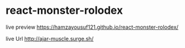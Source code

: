 # react-monster-rolodex
live preview
https://hamzayousuf121.github.io/react-monster-rolodex/

live Url http://ajar-muscle.surge.sh/


